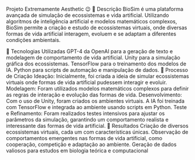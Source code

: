 Projeto Extremamente Aesthetic 😉
📒 Descrição
BioSim é uma plataforma avançada de simulação de ecossistemas e vida artificial. Utilizando algoritmos de inteligência artificial e modelos matemáticos complexos, BioSim permite a criação e estudo de ecossistemas virtuais, onde diversas formas de vida artificial interagem, evoluem e se adaptam a diferentes condições ambientais.

🤖 Tecnologias Utilizadas
GPT-4 da OpenAI para a geração de texto e modelagem de comportamento de vida artificial.
Unity para a simulação gráfica dos ecossistemas.
TensorFlow para o treinamento dos modelos de IA.
Python para scripts de automação e manipulação de dados.
🧐 Processo de Criação
Ideação: Inicialmente, foi criada a ideia de simular ecossistemas virtuais onde formas de vida artificial pudessem interagir e evoluir.
Modelagem: Foram utilizados modelos matemáticos complexos para definir as regras de interação e evolução das formas de vida.
Desenvolvimento: Com o uso de Unity, foram criados os ambientes virtuais. A IA foi treinada com TensorFlow e integrada ao ambiente usando scripts em Python.
Teste e Refinamento: Foram realizados testes intensivos para ajustar os parâmetros da simulação, garantindo um comportamento realista e interessante das formas de vida artificial.
🚀 Resultados
Criação de diversos ecossistemas virtuais, cada um com características únicas.
Observação de comportamentos emergentes nas formas de vida artificial, como cooperação, competição e adaptação ao ambiente.
Geração de dados valiosos para estudos em biologia teórica e computacional
